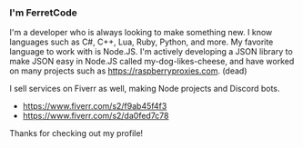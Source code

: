 ### I'm FerretCode

I'm a developer who is always looking to make something new. I know languages such as C#, C++, Lua, Ruby, Python, and more. My favorite language to work with is Node.JS.
I'm actively developing a JSON library to make JSON easy in Node.JS called my-dog-likes-cheese, and have worked on many projects such as https://raspberryproxies.com. (dead)

I sell services on Fiverr as well, making Node projects and Discord bots.

- https://www.fiverr.com/s2/f9ab45f4f3
- https://www.fiverr.com/s2/da0fed7c78

Thanks for checking out my profile!

